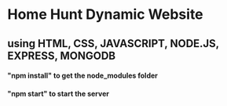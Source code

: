 # Home Hunt Dynamic Website
## using HTML, CSS, JAVASCRIPT, NODE.JS, EXPRESS, MONGODB
#### "npm install" to get the node_modules folder
#### "npm start" to start the server
